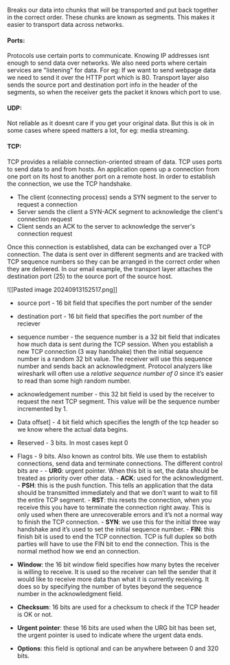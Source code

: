 
Breaks our data into chunks that will be transported and put back together in the correct order. These chunks are known as segments.  This makes it easier to transport data across networks. 

<h4>Ports:</h4>
Protocols use certain ports to communicate. Knowing IP addresses isnt enough to send data over networks. We also need ports where certain services are "listening" for data. For eg: If we want to send webpage data we need to send it over the HTTP port which is 80. Transport layer also sends the source port and destination port info in the header of the segments, so when the receiver gets the packet it knows which port to use. 

<h4>UDP:</h4>
Not reliable as it doesnt care if you get your original data. But this is ok in some cases where speed matters a lot, for eg: media streaming. 

<h4>TCP:</h4>
TCP provides a reliable connection-oriented stream of data. TCP uses ports to send data to and from hosts. An application opens up a connection from one port on its host to another port on a remote host. In order to establish the connection, we use the TCP handshake.

- The client (connecting process) sends a SYN segment to the server to request a connection
- Server sends the client a SYN-ACK segment to acknowledge the client's connection request
- Client sends an ACK to the server to acknowledge the server's connection request

Once this connection is established, data can be exchanged over a TCP connection. The data is sent over in different segments and are tracked with TCP sequence numbers so they can be arranged in the correct order when they are delivered. In our email example, the transport layer attaches the destination port (25) to the source port of the source host.


![[Pasted image 20240913152517.png]]


- source port - 16 bit field that specifies the port number of the sender
- destination port - 16 bit field that specifies the port number of the reciever
- sequence number - the sequence number is a 32 bit field that indicates how much data is sent during the TCP session. When you establish a new TCP connection (3 way handshake) then the initial sequence number is a random 32 bit value. The receiver will use this sequence number and sends back an acknowledgment. Protocol analyzers like wireshark will often use a _relative sequence number of 0_ since it’s easier to read than some high random number.
- acknowledgement number - this 32 bit field is used by the receiver to request the next TCP segment. This value will be the sequence number incremented by 1.
- Data offset] - 4 bit field which specifies the length of the tcp header so we know where the actual data begins. 
- Reserved - 3 bits. In most cases kept 0
- Flags - 9 bits. Also known as control bits. We use them to establish connections, send data and terminate connections. The different control bits are - 
		- **URG**: urgent pointer. When this bit is set, the data should be treated as priority over other data.
		- **ACK**: used for the acknowledgment.
		- **PSH**: this is the push function. This tells an application that the data should be transmitted immediately and that we don’t want to wait to fill the entire TCP segment.
		- **RST**: this resets the connection, when you receive this you have to terminate the connection right away. This is only used when there are unrecoverable errors and it’s not a normal way to finish the TCP connection.
		- **SYN**: we use this for the initial three way handshake and it’s used to set the initial sequence number.
		- **FIN**: this finish bit is used to end the TCP connection. TCP is full duplex so both parties will have to use the FIN bit to end the connection. This is the normal method how we end an connection.

- **Window**: the 16 bit window field specifies how many bytes the receiver is willing to receive. It is used so the receiver can tell the sender that it would like to receive more data than what it is currently receiving. It does so by specifying the number of bytes beyond the sequence number in the acknowledgment field.
- **Checksum**: 16 bits are used for a checksum to check if the TCP header is OK or not.
- **Urgent pointer**: these 16 bits are used when the URG bit has been set, the urgent pointer is used to indicate where the urgent data ends.
- **Options**: this field is optional and can be anywhere between 0 and 320 bits.